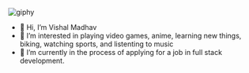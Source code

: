![giphy](https://user-images.githubusercontent.com/57302592/220823011-dd29824f-1b57-4a4b-8734-f0b040eb9657.gif)

- 👋 Hi, I’m Vishal Madhav
- 👀 I’m interested in playing video games, anime, learning new things, biking, watching sports, and listenting to music
- 🌱 I’m currently in the process of applying for a job in full stack development. 





